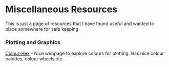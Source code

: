 # Miscellaneous Resources

This is just a page of resources that I have found useful and wanted to place somewhere for safe keeping 

### Plotting and Graphics 
[Colour-Hex](https://www.color-hex.com) - Nice webpage to explore colours for plotting. Has nice colour palettes, colour wheels etc.
